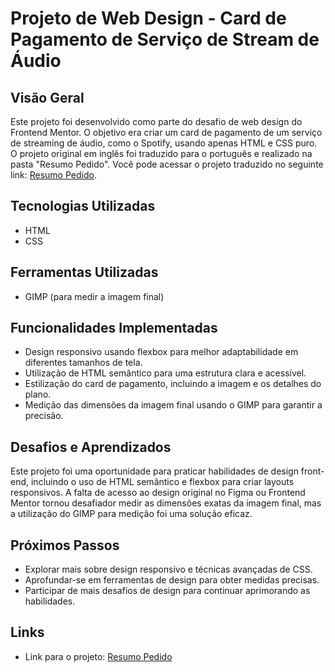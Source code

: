 # Projeto de Web Design - Card de Pagamento de Serviço de Stream de Áudio

## Visão Geral

Este projeto foi desenvolvido como parte do desafio de web design do Frontend Mentor. O objetivo era criar um card de pagamento de um serviço de streaming de áudio, como o Spotify, usando apenas HTML e CSS puro. O projeto original em inglês foi traduzido para o português e realizado na pasta "Resumo Pedido". Você pode acessar o projeto traduzido no seguinte link: [Resumo Pedido](https://github.com/Dnx0/Desafio-Frontend-Mentor/tree/main/Resumo%20Pedido).

## Tecnologias Utilizadas

- HTML
- CSS

## Ferramentas Utilizadas

- GIMP (para medir a imagem final)

## Funcionalidades Implementadas

- Design responsivo usando flexbox para melhor adaptabilidade em diferentes tamanhos de tela.
- Utilização de HTML semântico para uma estrutura clara e acessível.
- Estilização do card de pagamento, incluindo a imagem e os detalhes do plano.
- Medição das dimensões da imagem final usando o GIMP para garantir a precisão.

## Desafios e Aprendizados

Este projeto foi uma oportunidade para praticar habilidades de design front-end, incluindo o uso de HTML semântico e flexbox para criar layouts responsivos. A falta de acesso ao design original no Figma ou Frontend Mentor tornou desafiador medir as dimensões exatas da imagem final, mas a utilização do GIMP para medição foi uma solução eficaz.

## Próximos Passos

- Explorar mais sobre design responsivo e técnicas avançadas de CSS.
- Aprofundar-se em ferramentas de design para obter medidas precisas.
- Participar de mais desafios de design para continuar aprimorando as habilidades.

## Links

- Link para o projeto: [Resumo Pedido](https://github.com/Dnx0/Desafio-Frontend-Mentor/tree/main/Resumo%20Pedido)
